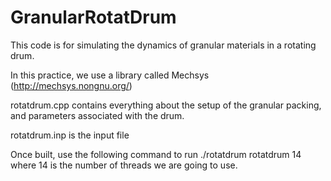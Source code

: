# GranularRotatDrum

This code is for simulating the dynamics of granular materials in a rotating drum.

In this practice, we use a library called Mechsys (http://mechsys.nongnu.org/)

rotatdrum.cpp contains everything about the setup of the granular packing, and parameters associated with the drum.

rotatdrum.inp is the input file

Once built, use the following command to run ./rotatdrum rotatdrum 14 where 14 is the number of threads we are going to use.
